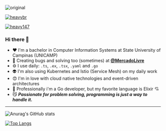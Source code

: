 ![original](https://user-images.githubusercontent.com/28281924/138325142-f67b1226-4f9d-4222-b7df-8c0f52b63e66.gif)


<p align="left"> <a href="https://github.com/ryo-ma/github-profile-trophy"><img src="https://github-profile-trophy.vercel.app/?username=heavybr" alt="heavybr" /></a> </p>

<p align="left"> <a href="https://twitter.com/heavy147" target="blank"><img src="https://img.shields.io/twitter/follow/heavy147?logo=twitter&style=for-the-badge" alt="heavy147" /></a> </p>

### Hi there 👋
- :heart: I'm a bachelor in Computer Information Systems at State University of Campinas (UNICAMP)
- 🔭 Creating bugs and solving too (sometimes) at **[@MercadoLivre](https://github.com/MercadoLibre)**
- ⚙️ I use daily: `.ts`, `.ex`, `.tsx`, `.yaml` and `.go`
- 👽 I'm also using Kubernetes and Istio (Service Mesh) on my daily work
- 😍 I'm in love with cloud native technologies and event-driven architectures
- 🤑 Professionally i'm a Go developer, but my favorite language is Elixir 💘
- 😼 _**Passionate for problem solving, programming is just a way to handle it.**_

---




![Anurag's GitHub stats](https://github-readme-stats.vercel.app/api?username=heavybr&count_private=true)

[![Top Langs](https://github-readme-stats.vercel.app/api/top-langs/?username=heavybr&langs_count=8)](https://github.com/anuraghazra/github-readme-stats)
